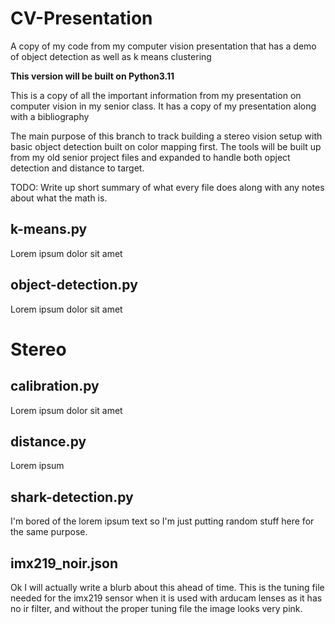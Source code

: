 # CV-Presentation
A copy of my code from my computer vision presentation that has a demo of object detection as well as k means clustering

**This version will be built on Python3.11**

This is a copy of all the important information from my presentation on computer vision in my senior class. It has a copy of my presentation along with a bibliography


The main purpose of this branch to track building a stereo vision setup with basic object detection built on color mapping first. The tools will be built up from my old senior project files and expanded to handle both opject detection and distance to target.

TODO: Write up short summary of what every file does along with any notes about what the math is.

k-means.py
-------

Lorem ipsum dolor sit amet

object-detection.py
-------

Lorem ipsum dolor sit amet

Stereo
======

calibration.py
-----

Lorem ipsum dolor sit amet

distance.py
-----

Lorem ipsum

shark-detection.py
-----

I'm bored of the lorem ipsum text so I'm just putting random stuff here for the same purpose.

imx219_noir.json
-----

Ok I will actually write a blurb about this ahead of time. This is the tuning file needed for the imx219 sensor when it is used with arducam lenses as it has no ir filter, and without the proper tuning file the image looks very pink.